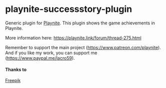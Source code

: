 # playnite-successstory-plugin
Generic plugin for [Playnite](https://playnite).
This plugin shows the game achievements in Playnite. 

More information here: https://playnite.link/forum/thread-275.html

Remember to support the main project (https://www.patreon.com/playnite). 
And if you like my work, you can support me (https://www.paypal.me/lacro59). 

#### Thanks to
[Freepik](https://www.flaticon.com/authors/freepik)